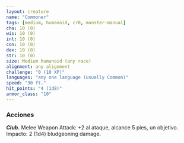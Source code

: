 ```yaml
---
layout: creature
name: "Commoner"
tags: [medium, humanoid, cr0, monster-manual]
cha: 10 (0)
wis: 10 (0)
int: 10 (0)
con: 10 (0)
dex: 10 (0)
str: 10 (0)
size: Medium humanoid (any race)
alignment: any alignment
challenge: "0 (10 XP)"
languages: "any one language (usually Common)"
speed: "30 ft."
hit_points: "4 (1d8)"
armor_class: "10"
---
```


### Acciones

***Club.*** Melee Weapon Attack: +2 al ataque, alcance 5 pies, un objetivo. Impacto: 2 (1d4) bludgeoning damage.